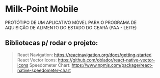 # Milk-Point Mobile
PROTÓTIPO DE UM APLICATIVO MÓVEL PARA O PROGRAMA DE AQUISIÇÃO DE ALIMENTO DO ESTADO DO CEARÁ (PAA - LEITE) 

## Bibliotecas p/ rodar o projeto:
 
> React Navigation: https://reactnavigation.org/docs/getting-started
> React Vector Icons: https://github.com/oblador/react-native-vector-icons
> Speedometer Chart: https://www.npmjs.com/package/react-native-speedometer-chart  
  



